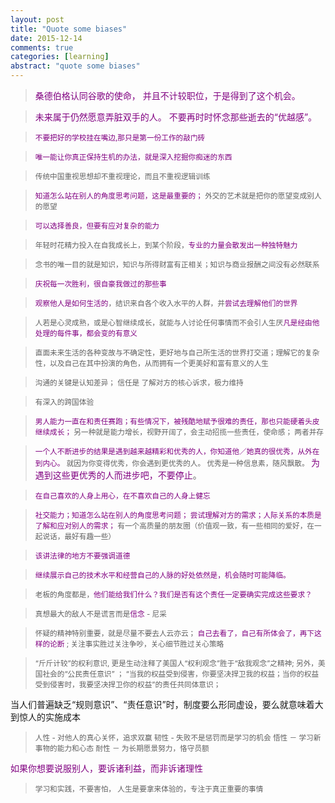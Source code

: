 ```yaml
---
layout: post
title: "Quote some biases"
date: 2015-12-14
comments: true
categories: [learning]
abstract: "quote some biases"
---
```



> <font color="#800080">桑德伯格认同谷歌的使命， 并且不计较职位，于是得到了这个机会。 </font>

> <font color="#800080">未来属于仍然愿意弄脏双手的人。 不要再时时怀念那些逝去的“优越感”。 </font>

> <font color="#800080"><small>不要把好的学校挂在嘴边,那只是第一份工作的敲门砖</small></font> 

> <font color="#800080"><small>唯一能让你真正保持生机的办法，就是深入挖掘你痴迷的东西</small></font>  

> <small>传统中国重视思想却不重视理论，而且不重视逻辑训练 </small>

> <font color="#800080"><small>知道怎么站在别人的角度思考问题，这是最重要的； </font>外交的艺术就是把你的愿望变成别人的愿望</small>   

> <font color="#800080"><small>可以选择善良，但要有应对复杂的能力</font> </small> 

> <small>年轻时花精力投入在自我成长上，到某个阶段，<font color="#800080">专业的力量会散发出一种独特魅力</font> </small>  

> <small>念书的唯一目的就是知识，知识与所得财富有正相关；知识与商业报酬之间没有必然联系 </small> 

> <small><font color="#800080">庆祝每一次胜利，很自豪我做过的那些事</font> </small> 

> <small><font color="#800080">观察他人是如何生活的</font>，结识来自各个收入水平的人群，并<font color="#800080">尝试去理解他们的世界</font>  </small>

> <small>人若是心灵成熟，或是心智继续成长，就能与人讨论任何事情而不会引人生厌<font color="#800080">凡是经由他处理的每件事，都会变的有意义</font>  </small>

> <small>直面未来生活的各种变故与不确定性，更好地与自己所生活的世界打交道；理解它的复杂性，以及自己在其中扮演的角色，从而拥有一个更美好和富有意义的人生  </small>

> <small>沟通的关键是认知差异； 信任是 了解对方的核心诉求，极力维持</small>  

> <small>有深入的跨国体验  </small>

>  <small><font color="#800080">男人能力一直在和责任赛跑；有些情况下，被残酷地赋予很难的责任，那也只能硬着头皮继续成长；</font> 另一种就是能力增长，视野开阔了，会主动招揽一些责任，使命感； 两者并存   </small>

>  <small><font color="#800080">一个人不断进步的结果是遇到越来越精彩和优秀的人，你知道他／她真的很优秀，从外在到内心。</font>
就因为你变得优秀，你会遇到更优秀的人。 优秀是一种信息素，随风飘散。 <font color="#800080"></small>为遇到这些更优秀的人而进步吧，不要停止</font>。  

> <small><font color="#800080">在自己喜欢的人身上用心，在不喜欢自己的人身上健忘</font></small>

> <small><font color="#800080">社交能力；知道怎么站在别人的角度思考问题； 尝试理解对方的需求；人际关系的本质是 了解和应对别人的需求； </font> 有一个高质量的朋友圈（价值观一致，有一些相同的爱好，在一起说话，最好有趣一些）</small>

> <small><font color="#800080">该讲法律的地方不要强调道德</font></small>

><small><font color="#800080">继续展示自己的技术水平和经营自己的人脉的好处依然是，机会随时可能降临。</font></small>

> <small>老板的角度都是，<font color="#800080">他们能给我们什么？我们是否有这个责任一定要确实完成这些要求？ </font></small>

> <small>真想最大的敌人不是谎言而是<font color="#800080">信念</font> - 尼采</small>

> <small>怀疑的精神特别重要，就是尽量不要去人云亦云； <font color="#800080">自己去看了，自己有所体会了，再下这样的论断 </font>; 关注事实胜过关注争吵，关心细节胜过关心策略</small>

> <small>“斤斤计较”的权利意识, 更是生动注释了美国人“权利观念”胜于“敌我观念”之精神; 另外，美国社会的“公民责任意识” ；
“当我的权益受到侵害，你要坚决捍卫我的权益；当你的权益受到侵害时，我要坚决捍卫你的权益”的责任共同体意识；</small>

当人们普遍缺乏“规则意识”、“责任意识”时，制度要么形同虚设，要么就意味着大到惊人的实施成本

> <small> 人性 - 对他人的真心关怀，追求双赢
   韧性 - 失败不是惩罚而是学习的机会
   悟性 － 学习新事物的能力和心态
   耐性 － 为长期愿景努力，恪守员额</small>

 <font color="#800080">如果你想要说服别人，要诉诸利益，而非诉诸理性 </font> 

> <small>学习和实践，不要害怕， 人生是要拿来体验的，专注于真正重要的事情</small>

